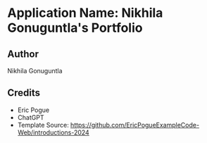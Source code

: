 # Application Name: Nikhila Gonuguntla's Portfolio

## Author
Nikhila Gonuguntla

## Credits
- Eric Pogue
- ChatGPT
- Template Source: https://github.com/EricPogueExampleCode-Web/introductions-2024
